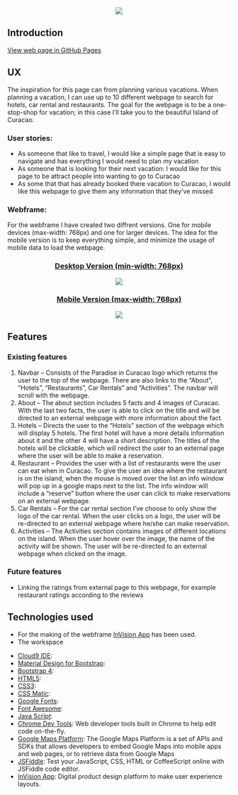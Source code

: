 <div align="center">
	<a href="https://dugudugu.github.io/Paradise-in-Curacao/">
	<!-- Credits to the following for the image: https://www.easyvoyage.co.uk/weather-forecast/aruba-bonaire-curacao/curacao -->
	<img src="https://img.ev.mu/images/villes/1551/1605x642/1551.jpg"/></a>
</div>

## Introduction

[View web page in GitHub Pages](https://github.com/dugudugu/Paradise-in-Curacao)

## UX

The inspiration for this page can from planning various vacations. When planning a vacation, I can use up to 10 different webpage to search for hotels, car rental and restaurants. The goal for the webpage is to be a one-stop-shop for vacation; in this case I’ll take you to the beautiful Island of Curacao.

### User stories:

- As someone that like to travel, I would like a simple page that is easy to navigate and has everything I would need to plan my vacation
- As someone that is looking for their next vacation: I would like for this page to be attract people into wanting to go to Curacao
- As some that that has already booked there vacation to Curacao, I would like this webpage to give them any information that they’ve missed


### Webframe:

For the webframe I have created two diffrent versions. One for mobile devices (max-width: 768px) and one for larger devices. The idea for the mobile version is to keep everything simple, and minimize the usage of mobile data to load the webpage. 
<div align="center">
	<a href="https://dugudugu.github.io/Paradise-in-Curacao/">
	<h3>Desktop Version (min-width: 768px)</h3>
	<img src="https://github.com/dugudugu/Paradise-in-Curacao/blob/master/images/webframe-pc.jpg"/></a>
</div>

<div align="center">
	<a href="https://dugudugu.github.io/Paradise-in-Curacao/">
	<h3>Mobile Version (max-width: 768px)</h3>
	<img src="https://github.com/dugudugu/Paradise-in-Curacao/blob/master/images/webframe-mobile.jpg"/></a>
</div>


## Features

### Existing features
1.	Navbar – Consists of the Paradise in Curacao logo which returns the user to the top of the webpage. There are also links to the “About”, “Hotels”, “Restaurants”, Car Rentals” and “Activities”. The navbar will scroll with the webpage. 
2.	About – The about section includes 5 facts and 4 images of Curacao. With the last two facts, the user is able to click on the title and will be directed to an external webpage with more information about the fact. 
3.	Hotels – Directs the user to the “Hotels” section of the webpage which will display 5 hotels. The first hotel will have a more details information about it and the other 4 will have a short description. The titles of the hotels will be clickable, which will redirect the user to an external page where the user will be able to make a reservation.
4.	Restaurant – Provides the user with a list of restaurants were the user can eat when in Curacao. To give the user an idea where the restaurant is on the island, when the mouse is moved over the list an info window will pop up in a google maps next to the list. The info window will include a “reserve” button where the user can click to make reservations on an external webpage.
5.	Car Rentals – For the car rental section I’ve choose to only show the logo of the car rental. When the user clicks on a logo, the user will be re-directed to an external webpage where he/she can make reservation. 
6.	Activities – The Activities section contains images of different locations on the island. When the user hover over the image, the name of the activity will be shown. The user will be re-directed to an external webpage when clicked on the image.


### Future features
- Linking the ratings from external page to this webpage, for example restaurant ratings according to the reviews

## Technologies used

* For the making of the webframe [InVision App](https://www.invisionapp.com/) has been used.
* The workspace



- [Cloud9 IDE](https://aws.amazon.com/cloud9/):
- [Material Design for Bootstrap](https://mdbootstrap.com/):
- [Bootstrap 4](https://getbootstrap.com/):
- [HTML5](https://developer.mozilla.org/en-US/docs/Web/Guide/HTML/HTML5):
- [CSS3](https://developer.mozilla.org/en-US/docs/Web/CSS/CSS3):
- [CSS Matic](https://cssmatic.com/):
- [Google Fonts](https://fonts.google.com/):
- [Font Awesome](https://fontawesome.com/):
- [Java Script](https://www.w3schools.com/js/):
- [Chrome Dev Tools](https://developers.google.com/web/tools/chrome-devtools/): Web developer tools built in Chrome to help edit code on-the-fly. 
- [Google Maps Platform](https://cloud.google.com/maps-platform/): The Google Maps Platform is a set of APIs and SDKs that allows developers to embed Google Maps into mobile apps and web pages, or to retrieve data from Google Maps
- [JSFiddle](https://jsfiddle.net/): Test your JavaScript, CSS, HTML or CoffeeScript online with JSFiddle code editor.
- [InVision App](https://www.invisionapp.com/): Digital product design platform to make user experience layouts. 





